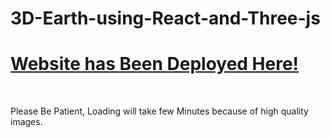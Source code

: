 <div>
    <h1>
        <p class="design">
          3D-Earth-using-React-and-Three-js
        </p>
    </h1>
    <div>
      <h1>
        <a href="https://sai3dearth.netlify.app/" target="_blank"> Website has Been Deployed Here! </a>
      </h1> <br>
        <p>Please Be Patient, Loading will take few Minutes because of high quality images.</p>
    </div>
</div>
